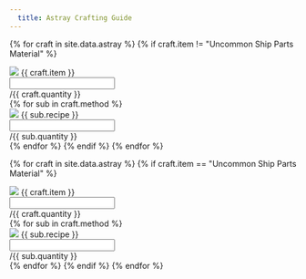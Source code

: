 ```yaml
---
  title: Astray Crafting Guide
---
```


<div class="progress">
  <div class="progress-bar" role="progressbar" aria-valuenow="15" aria-valuemin="0" aria-valuemax="100"></div>
  <div class="progress-bar bg-success" role="progressbar"  aria-valuenow="30" aria-valuemin="0" aria-valuemax="100"></div>
  <div class="progress-bar bg-info" role="progressbar" aria-valuenow="20" aria-valuemin="0" aria-valuemax="100"></div>
</div>

{% for craft in site.data.astray %}
{% if craft.item != "Uncommon Ship Parts Material" %}
<div class="input-group my-3">
  <div class="input-group-prepend">
    <span class="input-group-text"><img src="/assets/img/icon/{{ craft.icon }}.png"> {{ craft.item }}</span>
  </div>  
  <input id="{{ craft.icon }}" type="text" class="form-control" aria-label="{{ craft.item }}" aria-describedby="basic-addon2">
  <div class="input-group-append">
    <span class="input-group-text" id="basic-addon2">/{{ craft.quantity }}</span>
  </div>
</div>
{% for sub in craft.method %}
<div class="input-group my-3 mx-5 sub-recipe-item">
  <div class="input-group-prepend">
    <span class="input-group-text"><img src="/assets/img/icon/{{ sub.icon }}.png"> {{ sub.recipe }}</span>
  </div>  
  <input id="{{ sub.icon }}" type="text" class="form-control" aria-label="{{ sub.recipe }}" aria-describedby="basic-addon2">
  <div class="input-group-append">
    <span class="input-group-text" id="basic-addon2">/{{ sub.quantity }}</span>
  </div>
</div>
{% endfor %}
{% endif %}
{% endfor %}

<div class="progress">
  <div class="progress-bar" role="progressbar" aria-valuenow="15" aria-valuemin="0" aria-valuemax="100"></div>
  <div class="progress-bar bg-success" role="progressbar"  aria-valuenow="30" aria-valuemin="0" aria-valuemax="100"></div>
  <div class="progress-bar bg-info" role="progressbar" aria-valuenow="20" aria-valuemin="0" aria-valuemax="100"></div>
</div>

{% for craft in site.data.astray %}
{% if craft.item == "Uncommon Ship Parts Material" %}
<div class="input-group my-3">
  <div class="input-group-prepend">
    <span class="input-group-text"><img src="/assets/img/icon/{{ craft.icon }}.png"> {{ craft.item }}</span>
  </div>  
  <input id="{{ craft.icon }}" type="text" class="form-control" aria-label="{{ craft.item }}" aria-describedby="basic-addon2">
  <div class="input-group-append">
    <span class="input-group-text" id="basic-addon2">/{{ craft.quantity }}</span>
  </div>
</div>
<div id="uncommon_ship" class="progress">
  <div class="progress-bar" role="progressbar" aria-valuenow="15" aria-valuemin="0" aria-valuemax="100"></div>
  <div class="progress-bar bg-success" role="progressbar"  aria-valuenow="30" aria-valuemin="0" aria-valuemax="100"></div>
  <div class="progress-bar bg-info" role="progressbar" aria-valuenow="20" aria-valuemin="0" aria-valuemax="100"></div>
</div>
{% for sub in craft.method %}
<div class="input-group my-3 mx-5 sub-recipe-item">
  <div class="input-group-prepend">
    <span class="input-group-text"><img src="/assets/img/icon/{{ sub.icon }}.png"> {{ sub.recipe }}</span>
  </div>  
  <input id="{{ sub.icon }}" type="text" class="form-control" aria-label="{{ sub.recipe }}" aria-describedby="basic-addon2">
  <div class="input-group-append">
    <span class="input-group-text" id="basic-addon2">/{{ sub.quantity }}</span>
  </div>
</div>
{% endfor %}
{% endif %}
{% endfor %}
